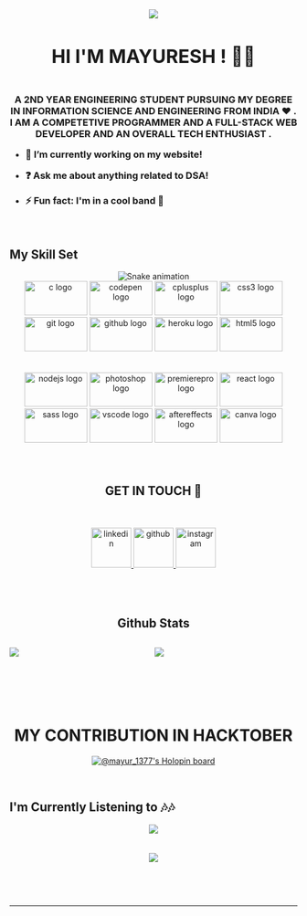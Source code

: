 <div align="center">
<img src="https://media.giphy.com/media/maS9rZMfdw9FRiMRNr/giphy.gif" align="center" />

</div>  
  

### <div align="center"><h1>HI I'M MAYURESH ! 👋😎<h1>
A 2ND YEAR ENGINEERING STUDENT PURSUING MY DEGREE IN INFORMATION 
SCIENCE AND ENGINEERING FROM INDIA ♥ . I AM A COMPETETIVE PROGRAMMER
AND A FULL-STACK WEB DEVELOPER AND AN OVERALL TECH ENTHUSIAST .
</div>  
  
<div styles="text-align :centre ; position: relative;" >


- 🔭 I’m currently working on my website!  
  

- ❓ Ask me about anything related to DSA!  
  

- ⚡ Fun fact: I'm in a cool band 🎸  
  
</div>
<br/>  


## My Skill Set  
<div align="center">


<img src="https://raw.githubusercontent.com/mayur137/mayur137/blob/output/snake.svg" alt="Snake animation" />


<div align="center">
  <img src="https://cdn.jsdelivr.net/gh/devicons/devicon/icons/c/c-original.svg" height="60" width="110" alt="c logo"  />
  <img src="https://cdn.jsdelivr.net/gh/devicons/devicon/icons/codepen/codepen-plain.svg" height="60" width="110" alt="codepen logo"  />
  <img src="https://cdn.jsdelivr.net/gh/devicons/devicon/icons/cplusplus/cplusplus-original.svg" height="60" width="110" alt="cplusplus logo"  />
  <img src="https://cdn.jsdelivr.net/gh/devicons/devicon/icons/css3/css3-original.svg" height="60" width="110" alt="css3 logo"  />
  <img src="https://cdn.jsdelivr.net/gh/devicons/devicon/icons/git/git-original.svg" height="60" width="110" alt="git logo"  />
  <img src="https://cdn.jsdelivr.net/gh/devicons/devicon/icons/github/github-original.svg" height="60" width="110" alt="github logo"  />
  <img src="https://cdn.jsdelivr.net/gh/devicons/devicon/icons/heroku/heroku-original.svg" height="60" width="110" alt="heroku logo"  />
  <img src="https://cdn.jsdelivr.net/gh/devicons/devicon/icons/html5/html5-original.svg" height="60" width="110" alt="html5 logo"  /><br><br><br>
  <img src="https://cdn.jsdelivr.net/gh/devicons/devicon/icons/nodejs/nodejs-original.svg" height="60" width="110" alt="nodejs logo"  />
 
  <img src="https://cdn.jsdelivr.net/gh/devicons/devicon/icons/photoshop/photoshop-line.svg" height="60" width="110" alt="photoshop logo"  />
  <img src="https://cdn.jsdelivr.net/gh/devicons/devicon/icons/premierepro/premierepro-original.svg" height="60" width="110" alt="premierepro logo"  />
  <img src="https://cdn.jsdelivr.net/gh/devicons/devicon/icons/react/react-original.svg" height="60" width="110" alt="react logo"  />
  <img src="https://cdn.jsdelivr.net/gh/devicons/devicon/icons/sass/sass-original.svg" height="60" width="110" alt="sass logo"  />
  <img src="https://cdn.jsdelivr.net/gh/devicons/devicon/icons/vscode/vscode-original.svg" height="60" width="110" alt="vscode logo"  />
  <img src="https://cdn.jsdelivr.net/gh/devicons/devicon/icons/aftereffects/aftereffects-original.svg" height="60" width="110" alt="aftereffects logo"  />
  <img src="https://cdn.jsdelivr.net/gh/devicons/devicon/icons/canva/canva-original.svg" height="60" width="110" alt="canva logo"  />
</div>

###


<br/>  





<h2>GET IN TOUCH 🤝</h2> <br><br>
<div align="center">
<a href="https://linkedin.com/in/mayuresh-a-899090231/" target="_blank">
<img src=https://img.shields.io/badge/linkedin-%231E77B5.svg?&style=for-the-badge&logo=linkedin&logoColor=white alt=linkedin style="margin-bottom: 5px;height:70px;" />
</a>
<a href="https://github.com/mayur1377" target="_blank">
<img src=https://img.shields.io/badge/github-%2324292e.svg?&style=for-the-badge&logo=github&logoColor=white alt=github style="margin-bottom: 5px;height:70px;" />
</a>
<a href="https://instagram.com/mayur_1377" target="_blank">
<img src=https://img.shields.io/badge/instagram-%23000000.svg?&style=for-the-badge&logo=instagram&logoColor=white alt=instagram style="margin-bottom: 5px;height:70px;" />
</a>  
</div>  
  <br><br>

<br/>  


<h2> Github Stats<h2>  
<div>
<div><img src="https://github-readme-stats.vercel.app/api?username=mayur1377&show_icons=true&count_private=true&hide_border=true&theme=dark" align="left"/>
<img src="https://github-readme-stats.vercel.app/api/top-langs/?username=mayur1377&hide_border=true&layout=compact&theme=dark"  align="center" /> </div>
</div>
</div></div>
<br>


<br><br>
<div style="text-align:center;align:center;">
<h1  >MY CONTRIBUTION IN HACKTOBER</h1>
 
  [![@mayur_1377's Holopin board](https://holopin.io/api/user/board?user=mayur_1377)](https://holopin.io/@mayur_1377)


</div>
<br/>  
<h2>I'm Currently Listening to 🎶🎶</h2>
<div align="center"><img src="https://spotify-github-profile.vercel.app/api/view?uid=788ru4srxig778g2dhj9oydgd&cover_image=false&theme=default&bar_color=121212&bar_color_cover=false" /></div>  

<br/>  

 
  

<br/>  


  
<div align="center">
<img src="https://komarev.com/ghpvc/?username=mayur1377&&style=flat-square" align="center" />
</div> 
<br/>  
 

![]()  

<br />

----
